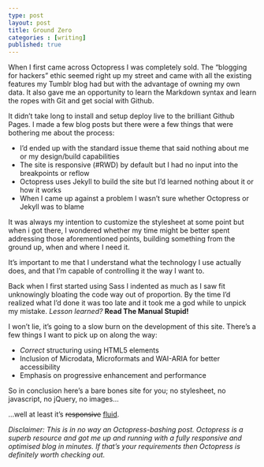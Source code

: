 ```yaml
---
type: post
layout: post
title: Ground Zero
categories : [writing]
published: true
---
```


When I first came across Octopress I was completely sold. The “blogging for hackers” ethic seemed right up my street and came with all the existing features my Tumblr blog had but with the advantage of owning my own data. It also gave me an opportunity to learn the Markdown syntax and learn the ropes with Git and get social with Github.

It didn’t take long to install and setup deploy live to the brilliant Github Pages. I made a few blog posts but there were a few things that were bothering me about the process:

* I’d ended up with the standard issue theme that said nothing about me or my design/build capabilities
* The site is responsive (#RWD) by default but I had no input into the breakpoints or reflow
* Octopress uses Jekyll to build the site but I’d learned nothing about it or how it works
* When I came up against a problem I wasn’t sure whether Octopress or Jekyll was to blame

It was always my intention to customize the stylesheet at some point but when i got there, I wondered whether my time might be better spent addressing those aforementioned points, building something from the ground up, when and where I need it.

It’s important to me that I understand what the technology I use actually does, and that I’m capable of controlling it the way I want to.

Back when I first started using Sass I indented as much as I saw fit unknowingly bloating the code way out of proportion. By the time I’d realized what I’d done it was too late and it took me a god while to unpick my mistake. *Lesson learned?* **Read The Manual Stupid!**

I won’t lie, it’s going to a slow burn on the development of this site. There’s a few things I want to pick up on along the way:

* *Correct* structuring using HTML5 elements
* Inclusion of Microdata, Microformats and WAI-ARIA for better accessibility
* Emphasis on progressive enhancement and performance

So in conclusion here’s a bare bones site for you; no stylesheet, no javascript, no jQuery, no images…

…well at least it’s <del>responsive</del> <ins>fluid</ins>.

*Disclaimer: This is in no way an Octopress-bashing post. Octopress is a superb resource and got me up and running with a fully responsive and optimised blog in minutes. If that’s your requirements then Octopress is definitely worth checking out.*